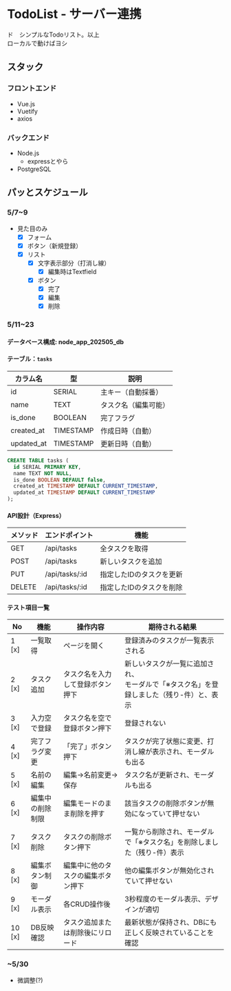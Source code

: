 # TodoList - サーバー連携

ド　シンプルなTodoリスト。以上<br>
ローカルで動けばヨシ

## スタック

### フロントエンド

* Vue.js
* Vuetify
* axios

### バックエンド

* Node.js
  * expressとやら
* PostgreSQL

## パッとスケジュール

### 5/7~9
* 見た目のみ
  * [x] フォーム
  * [x] ボタン（新規登録）
  * [x] リスト
    * [x] 文字表示部分（打消し線）
      * [x] 編集時はTextfield
    * [x] ボタン
      * [x] 完了
      * [x] 編集
      * [x] 削除

### 5/11~23

#### データベース構成: node_app_202505_db
#### テーブル：`tasks`

| カラム名      | 型           | 説明                    |
|---------------|--------------|-------------------------|
| id            | SERIAL       | 主キー（自動採番）     |
| name          | TEXT         | タスク名（編集可能）   |
| is_done       | BOOLEAN      | 完了フラグ              |
| created_at    | TIMESTAMP    | 作成日時（自動）       |
| updated_at    | TIMESTAMP    | 更新日時（自動）       |

```sql
CREATE TABLE tasks (
  id SERIAL PRIMARY KEY,
  name TEXT NOT NULL,
  is_done BOOLEAN DEFAULT false,
  created_at TIMESTAMP DEFAULT CURRENT_TIMESTAMP,
  updated_at TIMESTAMP DEFAULT CURRENT_TIMESTAMP
);
```
#### API設計（Express）

| メソッド | エンドポイント     | 機能                         |
|----------|--------------------|------------------------------|
| GET      | /api/tasks         | 全タスクを取得               |
| POST     | /api/tasks         | 新しいタスクを追加           |
| PUT      | /api/tasks/:id     | 指定したIDのタスクを更新     |
| DELETE   | /api/tasks/:id     | 指定したIDのタスクを削除     |

#### テスト項目一覧

| No | 機能             | 操作内容                            | 期待される結果                                                |
|----|------------------|-------------------------------------|---------------------------------------------------------------|
| 1 [x]  | 一覧取得         | ページを開く                        | 登録済みのタスクが一覧表示される                             |
| 2 [x]  | タスク追加       | タスク名を入力して登録ボタン押下    | 新しいタスクが一覧に追加され、<br>モーダルで「※タスク名」を登録しました（残り-件）と、表示     |
| 3 [x]  | 入力空で登録     | タスク名を空で登録ボタン押下        | 登録されない         |
| 4 [x]  | 完了フラグ変更   | 「完了」ボタン押下                   | タスクが完了状態に変更、打消し線が表示され、モーダルも出る   |
| 5 [x]  | 名前の編集       | 編集→名前変更→保存                  | タスク名が更新され、モーダルも出る                |
| 6 [x]  | 編集中の削除制限 | 編集モードのまま削除を押す           | 該当タスクの削除ボタンが無効になっていて押せない             |
| 7 [x]  | タスク削除       | タスクの削除ボタン押下              | 一覧から削除され、モーダルで「※タスク名」を削除しました（残り-件）表示                  |
| 8 [x]  | 編集ボタン制御   | 編集中に他のタスクの編集ボタン押下   | 他の編集ボタンが無効化されていて押せない                     |
| 9 [x]  | モーダル表示     | 各CRUD操作後                         | 3秒程度のモーダル表示、デザインが適切               |
| 10 [x] | DB反映確認       | タスク追加または削除後にリロード     | 最新状態が保持され、DBにも正しく反映されていることを確認     |

### ~5/30
* 微調整(?)
